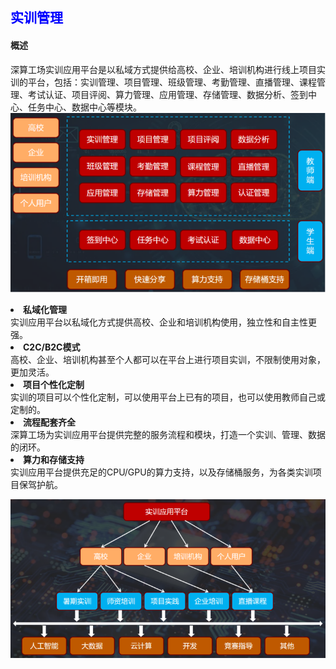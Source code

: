 ## <font color='blue'>实训管理</font>
#### 概述
深算工场实训应用平台是以私域方式提供给高校、企业、培训机构进行线上项目实训的平台，包括：实训管理、项目管理、班级管理、考勤管理、直播管理、课程管理、考试认证、项目评阅、算力管理、应用管理、存储管理、数据分析、签到中心、任务中心、数据中心等模块。
![alt text](./12/trainingmanagement01.png)

<li><b>私域化管理</b></li>实训应用平台以私域化方式提供高校、企业和培训机构使用，独立性和自主性更强。
<li><b>C2C/B2C模式</b></li>高校、企业、培训机构甚至个人都可以在平台上进行项目实训，不限制使用对象，更加灵活。
<li><b>项目个性化定制</b></li>实训的项目可以个性化定制，可以使用平台上已有的项目，也可以使用教师自己或定制的。
<li><b>流程配套齐全</b></li>深算工场为实训应用平台提供完整的服务流程和模块，打造一个实训、管理、数据的闭环。
<li><b>算力和存储支持</b></li>实训应用平台提供充足的CPU/GPU的算力支持，以及存储桶服务，为各类实训项目保驾护航。

![alt text](./12/trainingmanagement02.png)
